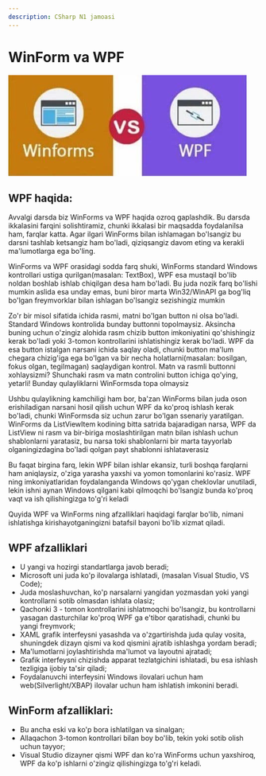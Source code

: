 ```yaml
---
description: CSharp N1 jamoasi
---
```


# WinForm va WPF

![Winforms vs WPF](../../.gitbook/assets/osha2.jpg)

## **WPF haqida:**

Avvalgi darsda biz WinForms va WPF haqida ozroq gaplashdik. Bu darsda ikkalasini farqini solishtiramiz, chunki ikkalasi bir maqsadda foydalanilsa ham, farqlar katta. Agar ilgari WinForms bilan ishlamagan bo'lsangiz bu darsni tashlab ketsangiz ham bo'ladi, qiziqsangiz davom eting va kerakli ma'lumotlarga ega bo'ling.

WinForms va WPF orasidagi sodda farq shuki, WinForms standard Windows kontrollari ustiga qurilgan\(masalan: TextBox\), WPF esa mustaqil bo'lib noldan boshlab ishlab chiqilgan desa ham bo'ladi. Bu juda nozik farq bo'lishi mumkin aslida esa unday emas, buni biror marta Win32/WinAPI ga bog'liq bo'lgan freymvorklar bilan ishlagan bo'lsangiz sezishingiz mumkin

Zo'r bir misol sifatida ichida rasmi, matni bo'lgan button ni olsa bo'ladi. Standard Windows kontrolida bunday buttonni topolmaysiz. Aksincha buning uchun o'zingiz alohida rasm chizib button imkoniyatini qo'shishingiz kerak bo'ladi yoki 3-tomon kontrollarini ishlatishingiz kerak bo'ladi. WPF da esa button istalgan narsani ichida saqlay oladi, chunki button ma'lum chegara chizig'iga ega bo'lgan va bir necha holatlarni\(masalan: bosilgan, fokus olgan, tegilmagan\) saqlaydigan kontrol. Matn va rasmli buttonni xohlaysizmi? Shunchaki rasm va matn controlini button ichiga qo'ying, yetarli! Bunday qulayliklarni WinFormsda topa olmaysiz

Ushbu qulaylikning kamchiligi ham bor, ba'zan WinForms bilan juda oson erishiladigan narsani hosil qilish uchun WPF da ko'proq ishlash kerak bo'ladi, chunki WinFormsda siz uchun zarur bo'lgan ssenariy yaratilgan. WinForms da ListViewItem kodining bitta satrida bajaradigan narsa, WPF da ListView ni rasm va bir-biriga moslashtirilgan matn bilan ishlash uchun shablonlarni yaratasiz, bu narsa toki shablonlarni bir marta tayyorlab olganingizdagina bo'ladi qolgan payt shablonni ishlataverasiz

Bu faqat birgina farq, lekin WPF bilan ishlar ekansiz, turli boshqa farqlarni ham aniqlaysiz, o'ziga yarasha yaxshi va yomon tomonlarini ko'rasiz. WPF ning imkoniyatlaridan foydalanganda Windows qo'ygan cheklovlar unutiladi, lekin ishni aynan Windows qilgani kabi qilmoqchi bo'lsangiz bunda ko'proq vaqt va ish qilishingizga to'g'ri keladi

Quyida WPF va WinForms ning afzalliklari haqidagi farqlar bo'lib, nimani ishlatishga kirishayotganingizni batafsil bayoni bo'lib xizmat qiladi.

## **WPF afzalliklari**

* U yangi va hozirgi standartlarga javob beradi;
* Microsoft uni juda ko'p ilovalarga ishlatadi, \(masalan Visual Studio, VS Code\);
* Juda moslashuvchan, ko'p narsalarni yangidan yozmasdan yoki yangi kontrollarni sotib olmasdan ishlata olasiz;
* Qachonki 3 - tomon kontrollarini ishlatmoqchi bo'lsangiz, bu kontrollarni yasagan dasturchilar ko'proq WPF ga e'tibor qaratishadi, chunki bu yangi freymvork;
* XAML grafik interfeysni yasashda va o'zgartirishda juda qulay vosita, shuningdek dizayn qismi va kod qismini ajratib ishlashga yordam beradi;
* Ma'lumotlarni joylashtirishda ma'lumot va layoutni ajratadi;
* Grafik interfeysni chizishda apparat tezlatgichini ishlatadi, bu esa ishlash tezligiga ijobiy ta'sir qiladi;
* Foydalanuvchi interfeysini Windows ilovalari uchun ham web\(Silverlight/XBAP\) ilovalar uchun ham ishlatish imkonini beradi.

## WinForm afzalliklari:

* Bu ancha eski va ko'p bora ishlatilgan va sinalgan;
* Allaqachon 3-tomon kontrollari bilan boy bo'lib, tekin yoki sotib olish uchun tayyor;
* Visual Studio dizayner qismi WPF dan ko'ra WinForms uchun yaxshiroq, WPF da ko'p ishlarni o'zingiz qilishingizga to'g'ri keladi.

